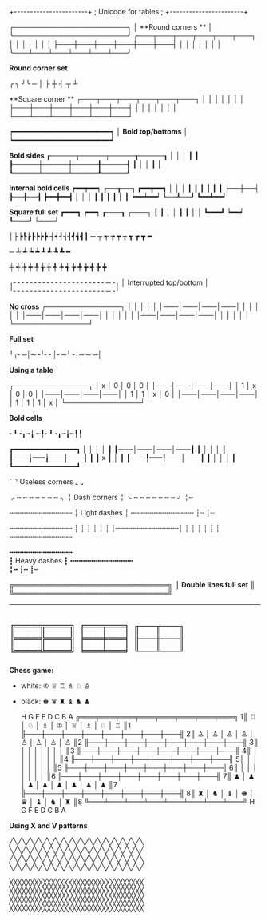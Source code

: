 +-----------------------+
; Unicode for tables    ;
+-----------------------+

╭───────────────────────╮
│  **Round corners **   │
╰───────────────────────╯
╭───┬───┬───┬───┬───┬───╮
│   │   │   │   │   │   │
├───┼───┼───┼───┼───┼───┤
│   │   │   │   │   │   │
╰───┴───┴───┴───┴───┴───╯

**Round corner set**

╭ ╮ ╯╰ ─ │ ├ ┼ ┤ ┬ ┴

**Square corner **
┌───┬───┬───┬───┬───┬───┐
│   │   │   │   │   │   │
├───┼───┼───┼───┼───┼───┤
│   │   │   │   │   │   │  
└───┴───┴───┴───┴───┴───┘

┍━━━━━━━━━━━━━━━━━━━━━━━┑ 
│ **Bold top/bottoms**  │ 
┕━━━━━━━━━━━━━━━━━━━━━━━┙ 

**Bold sides**
┎─────┬─────┬─────┰─────┒
┃     │     │     ┃     ┃
┠─────┼─────┼─────╂─────┨
┃     │     │     ┃     ┃
┖─────┴─────┴─────┸─────┚

**Internal bold cells**
┍━━┯━━┑  ┎──┰──┒  ┏━━┳━━┓
│  │  │  ┃  ┃  ┃  ┃  ┃  ┃
├──┼──┤  ┠──╂──┨  ┣━━╋━━┫
│  │  │  ┃  ┃  ┃  ┃  ┃  ┃
┕━━┷━━┙  ┖──┸──┚  ┗━━┻━━┛

**Square full set**
┏━━━┓  ┍━━┑  ┎───┒  ┌───┐
┃   ┃  │  │  ┃   ┃  │   │
┗━━━┛  ┕━━┙  ┖───┚  └───┘

│├┝┞┟┠┡┢┣ ┤┥┦┧┨┩┪┫┃
─ ┬ ┭ ┮ ┯ ┰ ┱ ┲ ┳ ━ 

─ ┴ ┵ ┶ ┷ ┸ ┹ ┺ ┻ ━

┼ ┽ ┾ ┿ ╀ ╁ ╂ ╃ ╄ ╅ ╆ ╇ ╈ ╉ ╊ ╋

╷╴╴╴╴╴╴╴╴╴╴╴╴╴╴╴╴╴╴╴╴╴╴─╶╷
│ Interrupted top/bottom │ 
╵╴╴╴╴╴╴╴╴╴╴╴╴╴╴╴╴╴╴╴╴╴╴─╶╵

**No cross**
 ┌───────────────┐
 │   │   │   │   │
 │───│───│───│───│
 │   │   │   │   │
 │───│───│───│───│
 │   │   │   │   │
 │───│───│───│───│
 │   │   │   │   │
 └───────────────┘

**Full set**
 
 ╵╷╴─│─╶╵╴╴│╴─╵╶╷─ ─ ─│

**Using a table** 
 
 ┌───────────────┐
 │ x │ 0 │ 0 │ 0 │
 │───│───│───│───│
 │ 1 │ x │ 0 │ 0 │
 │───│───│───│───│
 │ 1 │ 1 │ x │ 0 │
 │───│───│───│───│
 │ 1 │ 1 │ 1 │ x │
 └───────────────┘

**Bold cells**
 
╸╹╺╻╼╽ ╾╿╸╹╺╻╼╽╾╿╿
 
 ┏━━━━━━━━━━━━━━━┓
 ┃   │   │   │   ┃
 ┃───│───│───│───┃
 ┃   │   │   │   ┃
 ┃───╽━━━╽───│───┃
 ┃   ┃ x ┃   │   ┃
 ┃───╿━━━╿───│───┃
 ┃   │   │   │   ┃
 ┗━━━━━━━━━━━━━━━┛

⌜                ⌝
 Useless corners
⌞                ⌟

⌌ ╌ ╌ ╌ ╌ ╌ ╌ ╌ ⌍
╎ Dash corners  ╎
⌎ ╌ ╌ ╌ ╌ ╌ ╌ ╌ ⌏
╎╌

 ╌╌╌╌╌╌╌╌╌╌╌╌╌╌╌
┊ Light dashes  ┊ 
 ╌╌╌╌╌╌╌╌╌╌╌╌╌╌╌
┆┄ ┊┈ 

 ╌╌╌╌╌╌╌╌╌╌╌╌╌╌╌
┊  ┊  ┊  ┊  ┊   ┊ 
┊╌╌╌╌╌╌╌╌╌╌╌╌╌╌╌┊
┊  ┊  ┊  ┊  ┊   ┊
 ╌╌╌╌╌╌╌╌╌╌╌╌╌╌╌

 ╍╍╍╍╍╍╍╍╍╍╍╍╍╍╍  
┇ Heavy dashes  ┇
 ╍╍╍╍╍╍╍╍╍╍╍╍╍╍╍  
╏╍ ┇┅  ┋┉  

╔═══════════════════════════════╗
║   **Double lines full set**   ║
╚═══════════════════════════════╝

---------------------------------
   ╔═══╦═══╗  ╒══╤══╕  ╓──╥──╖   
   ╠═══╬═══╣  ╞══╪══╡  ╟──╫──╢  
   ╚═══╩═══╝  ╘══╧══╛  ╙──╨──╜  
---------------------------------

**Chess game:**

* white: ♔ ♕ ♖ ♗ ♘ ♙ 
* black: ♚ ♛ ♜ ♝ ♞ ♟   

   H   G   F   E   D   C   B   A
 ╔═══╤═══╤═══╤═══╤═══╤═══╤═══╤═══╗
1║ ♖ │ ♘ │ ♗ │ ♔ │ ♕ │ ♗ │ ♘ │ ♖ ║1
 ╟───┼───┼───┼───┼───┼───┼───┼───╢ 
2║ ♙ │ ♙ │ ♙ │ ♙ │ ♙ │ ♙ │ ♙ │ ♙ ║2
 ╟───┼───┼───┼───┼───┼───┼───┼───╢ 
3║   │   │   │   │   │   │   │   ║3
 ╟───┼───┼───┼───┼───┼───┼───┼───╢ 
4║   │   │   │   │   │   │   │   ║4
 ╟───┼───┼───┼───┼───┼───┼───┼───╢ 
5║   │   │   │   │   │   │   │   ║5
 ╟───┼───┼───┼───┼───┼───┼───┼───╢ 
6║   │   │   │   │   │   │   │   ║6
 ╟───┼───┼───┼───┼───┼───┼───┼───╢ 
7║ ♟ │ ♟ │ ♟ │ ♟ │ ♟ │ ♟ │ ♟ │ ♟ ║7
 ╟───┼───┼───┼───┼───┼───┼───┼───╢ 
8║ ♜ │ ♞ │ ♝ │ ♚ │ ♛ │ ♝ │ ♞ │ ♜ ║8
 ╚═══╧═══╧═══╧═══╧═══╧═══╧═══╧═══╝ 
   H   G   F   E   D   C   B   A

**Using X and V patterns**

╱╲╱╲╱╲╱╲╱╲╱╲╱╲╱╲╱╲╱╲╱╲╱╲╱╲╱╲╱╲╱╲ 
╲╱╲╱╲╱╲╱╲╱╲╱╲╱╲╱╲╱╲╱╲╱╲╱╲╱╲╱╲╱╲╱ 
╱╲╱╲╱╲╱╲╱╲╱╲╱╲╱╲╱╲╱╲╱╲╱╲╱╲╱╲╱╲╱╲ 
╲╱╲╱╲╱╲╱╲╱╲╱╲╱╲╱╲╱╲╱╲╱╲╱╲╱╲╱╲╱╲╱ 

╳╳╳╳╳╳╳╳╳╳╳╳╳╳╳╳╳╳╳╳╳╳╳╳╳╳╳╳╳╳╳╳
╳╳╳╳╳╳╳╳╳╳╳╳╳╳╳╳╳╳╳╳╳╳╳╳╳╳╳╳╳╳╳╳
╳╳╳╳╳╳╳╳╳╳╳╳╳╳╳╳╳╳╳╳╳╳╳╳╳╳╳╳╳╳╳╳
╳╳╳╳╳╳╳╳╳╳╳╳╳╳╳╳╳╳╳╳╳╳╳╳╳╳╳╳╳╳╳╳

